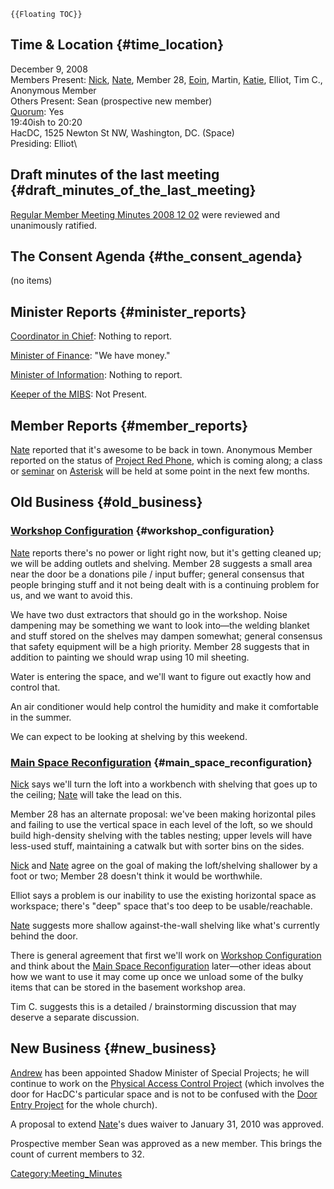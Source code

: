```{=mediawiki}
{{Floating TOC}}
```
## Time & Location {#time_location}

December 9, 2008\
Members Present: [Nick](User:Nickfarr),
[Nate](User:Myself), Member 28,
[Eoin](User:Celtikill), Martin,
[Katie](User:katie), Elliot, Tim C., Anonymous Member\
Others Present: Sean (prospective new member)\
[Quorum](Quorum): Yes\
19:40ish to 20:20\
HacDC, 1525 Newton St NW, Washington, DC. (Space)\
Presiding: Elliot\

## Draft minutes of the last meeting {#draft_minutes_of_the_last_meeting}

[Regular Member Meeting Minutes 2008 12
02](Regular_Member_Meeting_Minutes_2008_12_02) were reviewed
and unanimously ratified.

## The Consent Agenda {#the_consent_agenda}

(no items)

## Minister Reports {#minister_reports}

[Coordinator in Chief](Coordinator_in_Chief): Nothing to
report.

[Minister of Finance](Minister_of_Finance): "We have money."

[Minister of Information](Minister_of_Information): Nothing
to report.

[Keeper of the MIBS](Keeper_of_the_MIBS): Not Present.

## Member Reports {#member_reports}

[Nate](User:Myself) reported that it's awesome to be back in
town. Anonymous Member reported on the status of [Project Red
Phone](Project_Red_Phone), which is coming along; a class or
[seminar](Tuesday_Seminar_Series) on
[Asterisk](http://en.wikipedia.org/wiki/Asterisk_(PBX)) will be held at
some point in the next few months.

## Old Business {#old_business}

### [Workshop Configuration](Workshop_Configuration) {#workshop_configuration}

[Nate](User:Myself) reports there's no power or light right
now, but it's getting cleaned up; we will be adding outlets and
shelving. Member 28 suggests a small area near the door be a donations
pile / input buffer; general consensus that people bringing stuff and it
not being dealt with is a continuing problem for us, and we want to
avoid this.

We have two dust extractors that should go in the workshop. Noise
dampening may be something we want to look into—the welding blanket and
stuff stored on the shelves may dampen somewhat; general consensus that
safety equipment will be a high priority. Member 28 suggests that in
addition to painting we should wrap using 10 mil sheeting.

Water is entering the space, and we'll want to figure out exactly how
and control that.

An air conditioner would help control the humidity and make it
comfortable in the summer.

We can expect to be looking at shelving by this weekend.

### [Main Space Reconfiguration](Main_Space_Reconfiguration) {#main_space_reconfiguration}

[Nick](User:Nickfarr) says we'll turn the loft into a
workbench with shelving that goes up to the ceiling;
[Nate](User:Myself) will take the lead on this.

Member 28 has an alternate proposal: we've been making horizontal piles
and failing to use the vertical space in each level of the loft, so we
should build high-density shelving with the tables nesting; upper levels
will have less-used stuff, maintaining a catwalk but with sorter bins on
the sides.

[Nick](User:Nickfarr) and [Nate](User:Myself)
agree on the goal of making the loft/shelving shallower by a foot or
two; Member 28 doesn't think it would be worthwhile.

Elliot says a problem is our inability to use the existing horizontal
space as workspace; there's "deep" space that's too deep to be
usable/reachable.

[Nate](User:Myself) suggests more shallow against-the-wall
shelving like what's currently behind the door.

There is general agreement that first we'll work on [Workshop
Configuration](Workshop_Configuration) and think about the
[Main Space Reconfiguration](Main_Space_Reconfiguration)
later—other ideas about how we want to use it may come up once we unload
some of the bulky items that can be stored in the basement workshop
area.

Tim C. suggests this is a detailed / brainstorming discussion that may
deserve a separate discussion.

## New Business {#new_business}

[Andrew](User:Q) has been appointed Shadow Minister of
Special Projects; he will continue to work on the [Physical Access
Control Project](Physical_Access_Control_Project) (which
involves the door for HacDC's particular space and is not to be confused
with the [Door Entry Project](Door_Entry_Project) for the
whole church).

A proposal to extend [Nate](User:Myself)'s dues waiver to
January 31, 2010 was approved.

Prospective member Sean was approved as a new member. This brings the
count of current members to 32.

[Category:Meeting_Minutes](Category:Meeting_Minutes)
